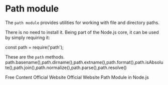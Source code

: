 # Path module

The `path module` provides utilities for working with file and directory paths.

There is no need to install it. Being part of the Node.js core, it can be used by simply requiring it:

const path = require('path');

These are the `path` methods.
path.basename(),path.dirname(),path.extname(),path.format(),path.isAbsolute(),path.join(),path.normalize(),path.parse(),path.resolve()


<ResourceGroupTitle>Free Content</ResourceGroupTitle>
<BadgeLink colorScheme='blue' badgeText='Read' href='https://nodejs.org/api/path.html'>Official Website</BadgeLink>
<BadgeLink colorScheme='yellow' badgeText='Read' href='https://nodejs.dev/en/learn/the-nodejs-path-module/'>Official Website</BadgeLink>
<BadgeLink badgeText='Watch' href='https://youtu.be/j95Lwxvi9JY'>Path Module in Node.js</BadgeLink>
